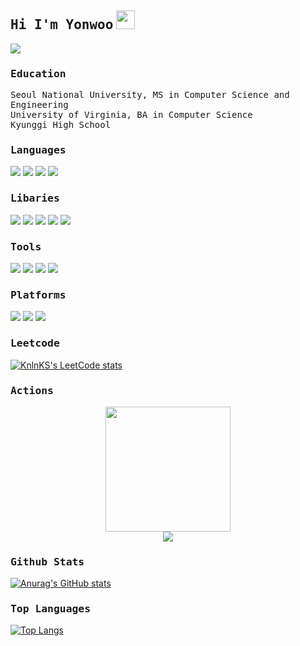 ## <samp>Hi I'm Yonwoo</samp> <img src="https://raw.githubusercontent.com/MartinHeinz/MartinHeinz/master/wave.gif" width="30px">
![](https://komarev.com/ghpvc/?username=yc4ny&color=brightgreen&style=for-the-badge)
 
### <samp>Education</samp>
<!-- <div class = "container">
    <img src="imgs/snu.jpg" alt="SNU" style="width:100px;height:100px">
    <img src="imgs/uva.jpg" alt="UVA" style="width:95px;height:95px">
    <img src="imgs/kyunggi.jpg" alt="Kyunggi" style="width:103px;height:103px">
    <img src="imgs/bsb.jpg" alt="BSB" style="width:95px;height:95px">
</div> -->

<p align="left">
  <samp>
Seoul National University, MS in Computer Science and Engineering <br/>
University of Virginia,    BA in Computer Science<br/>
Kyunggi High School<br/>
  </samp>

### <samp>Languages</samp>
![](https://img.shields.io/badge/Python-informational?style=flat&logo=python&logoColor=white&color=3776AB)
 <img src="https://img.shields.io/badge/C++-00599C?style=flat-square&logo=C%2B%2B&logoColor=white"/>
![](https://img.shields.io/badge/Java-informational?style=flat&logo=joplin&logoColor=white&color=F09820)
![](https://img.shields.io/badge/Matlab-informational?style=flat&logo=monster&logoColor=white&color=0052CC)

### <samp>Libaries</samp>
![](https://img.shields.io/badge/Pytorch-informational?style=flat&logo=pytorch&logoColor=white&color=EE4C2C)
![](https://img.shields.io/badge/Tensorflow-informational?style=flat&logo=tensorflow&logoColor=white&color=FF6F00)
![](https://img.shields.io/badge/OpenCV-informational?style=flat&logo=opencv&logoColor=white&color=5C3EE8)
![](https://img.shields.io/badge/OpenGL-informational?style=flat&logo=opengl&logoColor=white&color=5586A4)
![](https://img.shields.io/badge/Numpy-informational?style=flat&logo=numpy&logoColor=white&color=013243)

### <samp>Tools</samp>
![](https://img.shields.io/badge/Docker-informational?style=flat&logo=docker&logoColor=white&color=2496ED)
![](https://img.shields.io/badge/Git-informational?style=flat&logo=git&logoColor=white&color=F05032)
![](https://img.shields.io/badge/Anaconda-informational?style=flat&logo=anaconda&logoColor=white&color=44A833)
![](https://img.shields.io/badge/Jupyter-informational?style=flat&logo=jupyter&logoColor=white&color=F37626)

### <samp>Platforms</samp>
![](https://img.shields.io/badge/Linux-informational?style=flat&logo=linux&logoColor=white&color=FCC624)
![](https://img.shields.io/badge/Ubuntu-informational?style=flat&logo=ubuntu&logoColor=white&color=F37626)
![](https://img.shields.io/badge/MacOS-informational?style=flat&logo=macos&logoColor=white&color=000000)

### <samp>Leetcode</samp> 
[![KnlnKS's LeetCode stats](https://leetcode-stats-six.vercel.app/?username=yhugestar)](https://github.com/KnlnKS/leetcode-stats)
	
### <samp>Actions</samp>
<div align="center">
    <img height="200px" src="https://github-readme-streak-stats.herokuapp.com/?user=yc4ny"/>
</div>
<div align="center">
	<img src="https://cdn.jsdelivr.net/gh/holic-x/holic-x/assets/github-contribution-grid-snake.svg" />
</div>

### <samp>Github Stats</samp>
[![Anurag's GitHub stats](https://github-readme-stats.vercel.app/api?username=yc4ny)](https://github.com/anuraghazra/github-readme-stats)

### <samp>Top Languages</samp>
[![Top Langs](https://github-readme-stats.vercel.app/api/top-langs/?username=yc4ny)](https://github.com/anuraghazra/github-readme-stats)
